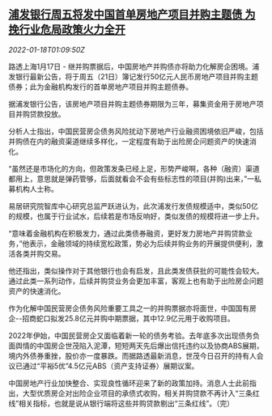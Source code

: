 <!--1642469462000-->
[浦发银行周五将发中国首单房地产项目并购主题债 为挽行业危局政策火力全开](https://cn.reuters.com/article/pudong-development-bank-bonds-issuance-0-idCNKBS2JS02A)
------

<div><i>2022-01-18T01:09:50Z</i></div><p>路透上海1月17日 - 继并购票据后，中国房地产并购债亦将助力化解房企困境。浦发银行最新公告，将于周五（21日）簿记发行50亿元人民币房地产项目并购主题债券；此为金融机构发行的首单房地产项目并购主题债券。</p><p>据浦发银行公告，该房地产项目并购主题债券期限为三年，募集资金用于房地产项目并购贷款投放。</p><p>分析人士指出，中国民营房企债务风险扰动下房地产行业融资困境依旧严峻，包括并购债在内的融资渠道继续多样化，一定程度有助于出险房企问题资产的快速消化。</p><p>“虽然还是市场化的方向，但政策发条已经上足，形势严峻啊，各种（融资）渠道都用上，意思就是弹药管够，后面就看会不会有些标志性的项目(并购)出来，”一私募机构人士称。</p><p>易居研究院智库中心研究总监严跃进认为，此次浦发行发债规模适中，类似50亿的规模，也属于行业试水，后续若是市场反响好，类似发债的规模将进一步上升。</p><p>“意味着金融机构在积极发力，通过此类债券融资，更好发力房地产并购贷款业务，”他表示，金融领域的持续宽松政策，势必为后续并购业务的开展提供便利，激活各类并购交易。</p><p>他还指出，类似操作对于其他银行也会有启发，且此类发债获批的可能性会较大。通过此类一系列动作，后续并购贷业务会更加丰富，客观上也有助于出险房企问题资产的快速消化。</p><p>作为化解中国民营房企债务风险重要工具之一的并购票据亦将面世，中国国有房企--招商蛇口拟发25.8亿元并购中期票据，其中12.9亿元用于收购项目。</p><p>2022年伊始，中国民营房企又面临着新一轮的债务考验。去年底多次出现债务负面舆情的中国房企世茂陷入泥潭，短短两天先后爆出信托违约以及协商ABS展期，境内外债券重挫，股价亦一度暴跌。而据路透最新消息，世茂今日召开的持有人会议已通过“平裕5优”4.5亿元ABS（资产支持证券）展期议案。</p><p>中国房地产行业加快整合、实现良性循环迎来了新的政策加持。消息人士此前指出，大型优质房企对出险企业项目的承债式收购，相关并购贷款不再计入“三条红线”相关指标，也就是说从银行端将这些并购贷款剔出“三条红线”。（完）</p>
